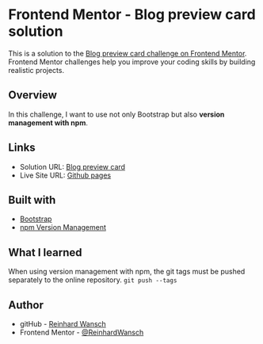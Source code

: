 # Frontend Mentor - Blog preview card solution

This is a solution to the [Blog preview card challenge on Frontend Mentor](https://www.frontendmentor.io/challenges/blog-preview-card-ckPaj01IcS). Frontend Mentor challenges help you improve your coding skills by building realistic projects. 

## Overview

In this challenge, I want to use not only Bootstrap but also **version management with npm**.

## Links

- Solution URL: [Blog preview card](https://www.frontendmentor.io/solutions/blog-preview-card-_nODW4kJ_O)
- Live Site URL: [Github pages](https://reinhardwansch.github.io/blog-preview-card/)

## Built with

- [Bootstrap](https://getbootstrap.com/)
- [npm Version Management](https://docs.npmjs.com/cli/v10/commands/npm-version?v=true#description)

## What I learned

When using version management with npm, the git tags must be pushed separately to the online repository.
`git push --tags`



## Author

- gitHub - [Reinhard Wansch](https://github.com/ReinhardWansch)
- Frontend Mentor - [@ReinhardWansch](https://www.frontendmentor.io/profile/ReinhardWansch)
